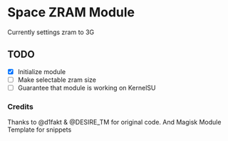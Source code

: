 # Space ZRAM Module
Currently settings zram to 3G

## TODO
- [x] Initialize module
- [ ] Make selectable zram size
- [ ] Guarantee that module is working on KernelSU  

### Credits 
Thanks to @d1fakt & @DESIRE_TM
for original code. And Magisk
Module Template for snippets
